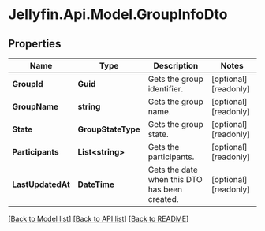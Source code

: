 
# Jellyfin.Api.Model.GroupInfoDto

## Properties

Name | Type | Description | Notes
------------ | ------------- | ------------- | -------------
**GroupId** | **Guid** | Gets the group identifier. | [optional] [readonly] 
**GroupName** | **string** | Gets the group name. | [optional] [readonly] 
**State** | **GroupStateType** | Gets the group state. | [optional] [readonly] 
**Participants** | **List&lt;string&gt;** | Gets the participants. | [optional] [readonly] 
**LastUpdatedAt** | **DateTime** | Gets the date when this DTO has been created. | [optional] [readonly] 

[[Back to Model list]](../README.md#documentation-for-models)
[[Back to API list]](../README.md#documentation-for-api-endpoints)
[[Back to README]](../README.md)

